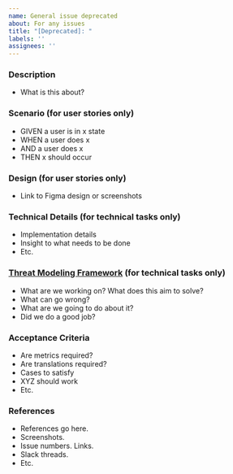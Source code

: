 ```yaml
---
name: General issue deprecated
about: For any issues
title: "[Deprecated]: "
labels: ''
assignees: ''
---
```


### **Description**

- What is this about?

### **Scenario (for user stories only)**

- GIVEN a user is in x state
- WHEN a user does x
- AND a user does x
- THEN x should occur

### **Design (for user stories only)**

- Link to Figma design or screenshots

### **Technical Details (for technical tasks only)**

- Implementation details
- Insight to what needs to be done
- Etc.

### **[Threat Modeling Framework](https://github.com/adamshostack/4QuestionFrame) (for technical tasks only)**

- What are we working on? What does this aim to solve?
- What can go wrong?
- What are we going to do about it?
- Did we do a good job?

### **Acceptance Criteria**

- Are metrics required?
- Are translations required?
- Cases to satisfy
- XYZ should work
- Etc.

### **References**

- References go here.
- Screenshots.
- Issue numbers. Links.
- Slack threads.
- Etc.
